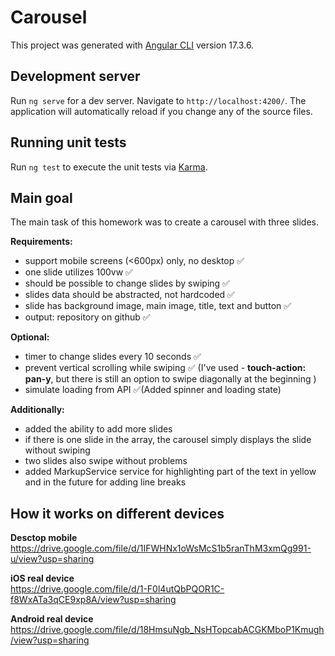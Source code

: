 # Carousel

This project was generated with [Angular CLI](https://github.com/angular/angular-cli) version 17.3.6.

## Development server

Run `ng serve` for a dev server. Navigate to `http://localhost:4200/`. The application will automatically reload if you change any of the source files.


## Running unit tests

Run `ng test` to execute the unit tests via [Karma](https://karma-runner.github.io).

## Main goal
The main task of this homework was to create a carousel with three slides.

**Requirements:**
- support mobile screens (<600px) only, no desktop ✅
- one slide utilizes 100vw ✅
- should be possible to change slides by swiping ✅
- slides data should be abstracted, not hardcoded ✅
- slide has background image, main image, title, text and button ✅
- output: repository on github ✅

**Optional:**
- timer to change slides every 10 seconds ✅
- prevent vertical scrolling while swiping ✅ (I've used - **touch-action: pan-y**, but there is still an option to swipe diagonally at the beginning ) 
- simulate loading from API ✅(Added spinner and loading state)

**Additionally:**
- added the ability to add more slides
- if there is one slide in the array, the carousel simply displays the slide without swiping
- two slides also swipe without problems
- added MarkupService service for highlighting part of the text in yellow and in the future for adding line breaks

## How it works on different devices

**Desctop mobile** <br/>
https://drive.google.com/file/d/1IFWHNx1oWsMcS1b5ranThM3xmQg991-u/view?usp=sharing
 
**iOS real device** <br/>
https://drive.google.com/file/d/1-F0l4utQbPQOR1C-f8WxATa3qCE9xp8A/view?usp=sharing

**Android real device** <br/>
https://drive.google.com/file/d/18HmsuNgb_NsHTopcabACGKMboP1Kmugh/view?usp=sharing
